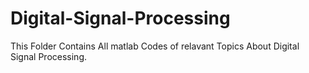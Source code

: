 # Digital-Signal-Processing
This Folder Contains All matlab Codes of relavant Topics About Digital Signal Processing.

